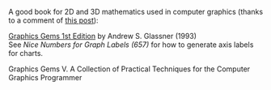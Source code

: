 A good book for 2D and 3D mathematics used in computer graphics (thanks to a comment of [this post](https://stackoverflow.com/q/57773649)):

[Graphics Gems 1st Edition](https://www.amazon.com/dp/0122861663) by Andrew S. Glassner (1993)  
See *Nice Numbers for Graph Labels (657)* for how to generate axis labels for charts.

Graphics Gems V. A Collection of Practical Techniques for the Computer Graphics Programmer
